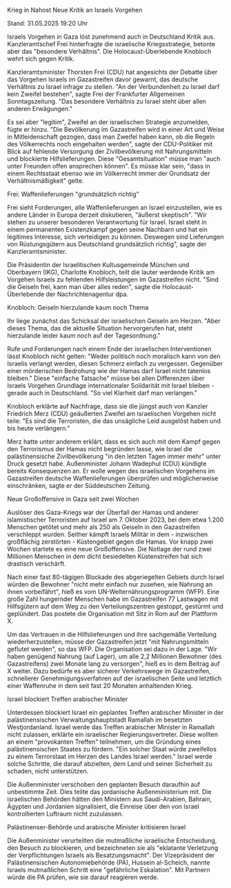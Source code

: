 
Krieg in Nahost
Neue Kritik an Israels Vorgehen


Stand: 31.05.2025 19:20 Uhr


Israels Vorgehen in Gaza löst zunehmend auch in Deutschland Kritik aus. Kanzleramtschef Frei hinterfragte die israelische Kriegsstrategie, betonte aber das "besondere Verhältnis". Die Holocaust-Überlebende Knobloch wehrt sich gegen Kritik.



Kanzleramtsminister Thorsten Frei (CDU) hat angesichts der Debatte über das Vorgehen Israels im Gazastreifen davor gewarnt, das deutsche Verhältnis zu Israel infrage zu stellen. "An der Verbundenheit zu Israel darf kein Zweifel bestehen", sagte Frei der Frankfurter Allgemeinen Sonntagszeitung. "Das besondere Verhältnis zu Israel steht über allen anderen Erwägungen."


Es sei aber "legitim", Zweifel an der israelischen Strategie anzumelden, fügte er hinzu. "Die Bevölkerung im Gazastreifen wird in einer Art und Weise in Mitleidenschaft gezogen, dass man Zweifel haben kann, ob die Regeln des Völkerrechts noch eingehalten werden", sagte der CDU-Politiker mit Blick auf fehlende Versorgung der Zivilbevölkerung mit Nahrungsmitteln und blockierte Hilfslieferungen. Diese "Gesamtsituation" müsse man "auch unter Freunden offen ansprechen können". Es müsse klar sein, "dass in einem Rechtsstaat ebenso wie im Völkerrecht immer der Grundsatz der Verhältnismäßigkeit" gelte.

Frei: Waffenlieferungen "grundsätzlich richtig"


Frei sieht Forderungen, alle Waffenlieferungen an Israel einzustellen, wie es andere Länder in Europa derzeit diskutieren, "äußerst skeptisch". "Wir stehen zu unserer besonderen Verantwortung für Israel. Israel steht in einem permanenten Existenzkampf gegen seine Nachbarn und hat ein legitimes Interesse, sich verteidigen zu können. Deswegen sind Lieferungen von Rüstungsgütern aus Deutschland grundsätzlich richtig", sagte der Kanzleramtsminister.


Die Präsidentin der Israelitischen Kultusgemeinde München und Oberbayern (IKG), Charlotte Knobloch, teilt die lauter werdende Kritik am Vorgehen Israels zu fehlenden Hilfsleistungen im Gazastreifen nicht. "Sind die Geiseln frei, kann man über alles reden", sagte die Holocaust-Überlebende der Nachrichtenagentur dpa.

Knobloch: Geiseln hierzulande kaum noch Thema


Ihr liege zunächst das Schicksal der israelischen Geiseln am Herzen. "Aber dieses Thema, das die aktuelle Situation hervorgerufen hat, steht hierzulande leider kaum noch auf der Tagesordnung."


Rufe und Forderungen nach einem Ende der israelischen Interventionen lässt Knobloch nicht gelten: "Weder politisch noch moralisch kann von den Israelis verlangt werden, diesen Schmerz einfach zu vergessen. Gegenüber einer mörderischen Bedrohung wie der Hamas darf Israel nicht tatenlos bleiben." Diese "einfache Tatsache" müsse bei allen Differenzen über Israels Vorgehen Grundlage internationaler Solidarität mit Israel bleiben - gerade auch in Deutschland. "So viel Klarheit darf man verlangen."


Knobloch erklärte auf Nachfrage, dass sie die jüngst auch von Kanzler Friedrich Merz (CDU) geäußerten Zweifel am israelischen Vorgehen nicht teile: "Es sind die Terroristen, die das unsägliche Leid ausgelöst haben und bis heute verlängern."

Merz hatte unter anderem erklärt, dass es sich auch mit dem Kampf gegen den Terrorismus der Hamas nicht begründen lasse, wie Israel die palästinensische Zivilbevölkerung "in den letzten Tagen immer mehr" unter Druck gesetzt habe. Außenminister Johann Wadephul (CDU) kündigte bereits Konsequenzen an. Er wolle wegen des israelischen Vorgehens im Gazastreifen deutsche Waffenlieferungen überprüfen und möglicherweise einschränken, sagte er der Süddeutschen Zeitung.

Neue Großoffensive in Gaza seit zwei Wochen


Auslöser des Gaza-Kriegs war der Überfall der Hamas und anderer islamistischer Terroristen auf Israel am 7. Oktober 2023, bei dem etwa 1.200 Menschen getötet und mehr als 250 als Geiseln in den Gazastreifen verschleppt wurden. Seither kämpft Israels Militär in dem - inzwischen großflächig zerstörten - Küstengebiet gegen die Hamas. Vor knapp zwei Wochen startete es eine neue Großoffensive. Die Notlage der rund zwei Millionen Menschen in dem dicht besiedelten Küstenstreifen hat sich drastisch verschärft.


Nach einer fast 80-tägigen Blockade des abgeriegelten Gebiets durch Israel würden die Bewohner "nicht mehr einfach nur zusehen, wie Nahrung an ihnen vorbeifährt", hieß es vom UN-Welternährungsprogramm (WFP). Eine große Zahl hungernder Menschen habe im Gazastreifen 77 Lastwagen mit Hilfsgütern auf dem Weg zu den Verteilungszentren gestoppt, gestürmt und geplündert. Das postete die Organisation mit Sitz in Rom auf der Plattform X.


Um das Vertrauen in die Hilfslieferungen und ihre sachgemäße Verteilung wiederherzustellen, müsse der Gazastreifen jetzt "mit Nahrungsmitteln geflutet werden", so das WFP. Die Organisation sei dazu in der Lage. "Wir haben genügend Nahrung (auf Lager), um alle 2,2 Millionen Bewohner (des Gazastreifens) zwei Monate lang zu versorgen", hieß es in dem Beitrag auf X weiter. Dazu bedürfe es aber sicherer Verkehrswege im Gazastreifen, schnellerer Genehmigungsverfahren auf der israelischen Seite und letztlich einer Waffenruhe in dem seit fast 20 Monaten anhaltenden Krieg. 

Israel blockiert Treffen arabischer Minister


Unterdessen blockiert Israel ein geplantes Treffen arabischer Minister in der palästinensischen Verwaltungshauptstadt Ramallah im besetzten Westjordanland. Israel werde das Treffen arabischer Minister in Ramallah nicht zulassen, erklärte ein israelischer Regierungsvertreter. Diese wollten an einem "provokanten Treffen" teilnehmen, um die Gründung eines palästinensischen Staates zu fördern. "Ein solcher Staat würde zweifellos zu einem Terrorstaat im Herzen des Landes Israel werden." Israel werde solche Schritte, die darauf abzielten, dem Land und seiner Sicherheit zu schaden, nicht unterstützen.


Die Außenminister verschoben den geplanten Besuch daraufhin auf unbestimmte Zeit. Dies teilte das jordanische Außenministerium mit. Die israelischen Behörden hätten den Ministern aus Saudi-Arabien, Bahrain, Ägypten und Jordanien signalisiert, die Einreise über den von Israel kontrollierten Luftraum nicht zuzulassen.

Palästinenser-Behörde und arabische Minister kritisieren Israel


Die Außenminister verurteilten die mutmaßliche israelische Entscheidung, den Besuch zu blockieren, und bezeichneten sie als "eklatante Verletzung der Verpflichtungen Israels als Besatzungsmacht". Der Vizepräsident der Palästinensischen Autonomiebehörde (PA), Hussein al-Scheich, nannte Israels mutmaßlichen Schritt eine "gefährliche Eskalation". Mit Partnern würde die PA prüfen, wie sie darauf reagieren werde.

